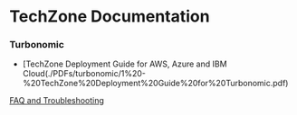 # TechZone Documentation

### Turbonomic
- [TechZone Deployment Guide for AWS, Azure and IBM Cloud(./PDFs/turbonomic/1%20-%20TechZone%20Deployment%20Guide%20for%20Turbonomic.pdf)

[FAQ and Troubleshooting](./FAQ%20&%20Troubleshooting.pdf)
